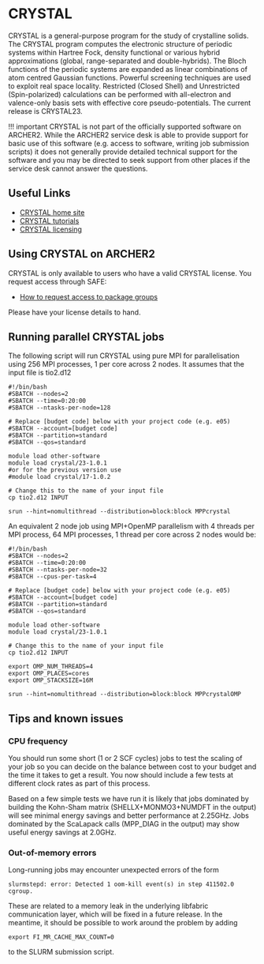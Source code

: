 # CRYSTAL

CRYSTAL is a general-purpose program for the study of crystalline solids. The
CRYSTAL program computes the electronic structure of periodic systems within
Hartree Fock, density functional or various hybrid approximations (global,
range-separated and double-hybrids). The Bloch functions of the periodic
systems are expanded as linear combinations of atom centred Gaussian
functions. Powerful screening techniques are used to exploit real space
locality. Restricted (Closed Shell) and Unrestricted (Spin-polarized)
calculations can be performed with all-electron and valence-only basis sets
with effective core pseudo-potentials. The current release is CRYSTAL23.

!!! important
    CRYSTAL is not part of the officially supported
    software on ARCHER2. While the ARCHER2 service desk is able to provide
    support for basic use of this software (e.g. access to software, writing
    job submission scripts) it does not generally provide detailed technical
    support for the software and you may be directed to seek support from
    other places if the service desk cannot answer the questions.

## Useful Links

- [CRYSTAL home site](https://www.crystal.unito.it)
- [CRYSTAL tutorials](http://tutorials.crystalsolutions.eu)
- [CRYSTAL licensing](http://www.crystalsolutions.eu)

## Using CRYSTAL on ARCHER2

CRYSTAL is only available to users who have a valid CRYSTAL license. You 
request access through SAFE:

- [How to request access to package groups](https://epcced.github.io/safe-docs/safe-for-users/#how-to-request-access-to-a-package-group)

Please have your license details to hand.

## Running parallel CRYSTAL jobs

The following script will run CRYSTAL using pure MPI for parallelisation
using 256 MPI processes, 1 per core across 2 nodes. It
assumes that the input file is tio2.d12

```slurm
#!/bin/bash
#SBATCH --nodes=2
#SBATCH --time=0:20:00
#SBATCH --ntasks-per-node=128

# Replace [budget code] below with your project code (e.g. e05)
#SBATCH --account=[budget code]
#SBATCH --partition=standard
#SBATCH --qos=standard

module load other-software
module load crystal/23-1.0.1
#or for the previous version use
#module load crystal/17-1.0.2

# Change this to the name of your input file
cp tio2.d12 INPUT

srun --hint=nomultithread --distribution=block:block MPPcrystal
```

An equivalent 2 node job using MPI+OpenMP parallelism with 4 threads per
MPI process, 64 MPI processes, 1 thread per core across 2 nodes would be:

```slurm
#!/bin/bash
#SBATCH --nodes=2
#SBATCH --time=0:20:00
#SBATCH --ntasks-per-node=32
#SBATCH --cpus-per-task=4

# Replace [budget code] below with your project code (e.g. e05)
#SBATCH --account=[budget code]
#SBATCH --partition=standard
#SBATCH --qos=standard

module load other-software
module load crystal/23-1.0.1

# Change this to the name of your input file
cp tio2.d12 INPUT

export OMP_NUM_THREADS=4
export OMP_PLACES=cores
export OMP_STACKSIZE=16M

srun --hint=nomultithread --distribution=block:block MPPcrystalOMP
```

## Tips and known issues

### CPU frequency

You should run some short (1 or 2 SCF cycles) jobs to test the scaling of your
job so you can decide on the balance between cost to your budget and the time
it takes to get a result. You now should include a few tests at different
clock rates as part of this process.

Based on a few simple tests we have run it is likely that jobs dominated by
building the Kohn-Sham matrix (SHELLX+MONMO3+NUMDFT in the output) will see
minimal energy savings and better performance at 2.25GHz. Jobs dominated by
the ScaLapack calls (MPP_DIAG in the output) may show useful energy savings at
2.0GHz.

### Out-of-memory errors

Long-running jobs may encounter unexpected errors of the form
```
slurmstepd: error: Detected 1 oom-kill event(s) in step 411502.0 cgroup.
```
These are related to a memory leak in the underlying libfabric communication
layer, which will be fixed in a future release. In the meantime, it should
be possible to work around the problem by adding
```
export FI_MR_CACHE_MAX_COUNT=0 
```
to the SLURM submission script.
